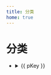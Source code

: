 ```yaml
---
title: 分类
home: true
---
```


<script setup>
import { data as posts } from "../src/posts.data.ts";
import { sortPostsByCategory } from "../src/utils/postUtil.ts";
const { categories, categoryCount } = sortPostsByCategory(posts);
</script>

<div class="card bg-base-100 shadow-md w-[950px] h-auto mx-5 mb-2">
    <div class="card-body">
        <h1 class="menu-title">分类</h1>
        <ul
        v-for="(pValue, pKey) in categories"
        :key="pKey"
        class="menu w-full rounded-box"
        >
        <li>
            <details>
            <summary>{{ pKey }}</summary>
            <ul v-for="(cValue, cKey) in pValue" :key="cKey">
                <li>
                <a>{{ cValue.title }}</a>
                </li>
            </ul>
            </details>
        </li>
        </ul>
    </div>
</div>
